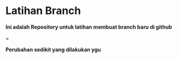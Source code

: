 # Latihan Branch
**Ini adalah Repository untuk latihan membuat branch baru di github**  

=  

**Perubahan sedikit yang dilakukan ygu**
